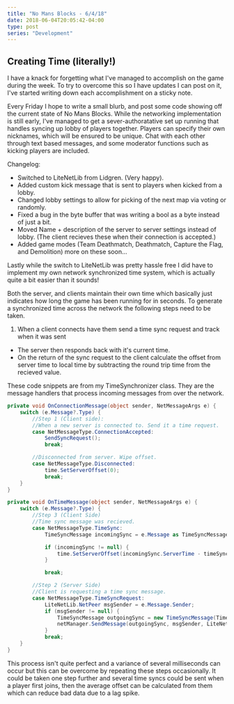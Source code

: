 ```yaml
---
title: "No Mans Blocks - 6/4/18"
date: 2018-06-04T20:05:42-04:00
type: post
series: "Development"
---
```


## Creating Time (literally!)

I have a knack for forgetting what I've managed to accomplish on the game during the week. To try to overcome this
so I have updates I can post on it, I've started writing down each accomplishment on a sticky note.

Every Friday I hope to write a small blurb, and post some code showing off the current state of No Mans Blocks. While
the networking implementation is still early, I've managed to get a sever-authoratative set up running that handles
syncing up lobby of players together. Players can specify their own nicknames, which will be ensured to be unique. Chat with
each other through text based messages, and some moderator functions such as kicking players are included.

Changelog:

- Switched to LiteNetLib from Lidgren. (Very happy).
- Added custom kick message that is sent to players when kicked from a lobby.
- Changed lobby settings to allow for picking of the next map via voting
  or randomly.
- Fixed a bug in the byte buffer that was writing a bool as a byte instead of just a bit.
- Moved Name + description of the server to server settings instead of lobby. (The client
  recieves these when their connection is accepted.)
- Added game modes (Team Deathmatch, Deathmatch, Capture the Flag, and Demolition) more on these soon...

Lastly while the switch to LiteNetLib was pretty hassle free I did have to implement my own
network synchronized time system, which is actually quite a bit easier than it sounds!

Both the server, and clients maintain their own time which basically just indicates how long the
game has been running for in seconds. To generate a synchronized time across the
network the following steps need to be taken.

1. When a client connects have them send a time sync request and track when it was sent

- The server then responds back with it's current time.
- On the return of the sync request to the client calculate the offset from server time to
  local time by subtracting the round trip time from the recieved value.

These code snippets are from my TimeSynchronizer class. They are the message handlers that
process incoming messages from over the network.

```c#
private void OnConnectionMessage(object sender, NetMessageArgs e) {
    switch (e.Message?.Type) {
        //Step 1 (Client side):
        //When a new server is connected to. Send it a time request.
        case NetMessageType.ConnectionAccepted:
            SendSyncRequest();
            break;

        //Disconnected from server. Wipe offset.
        case NetMessageType.Disconnected:
            time.SetServerOffset(0);
            break;
    }
}

private void OnTimeMessage(object sender, NetMessageArgs e) {
    switch (e.Message?.Type) {
        //Step 3 (Client Side)
        //Time sync message was recieved.
        case NetMessageType.TimeSync:
            TimeSyncMessage incomingSync = e.Message as TimeSyncMessage;

            if (incomingSync != null) {
                time.SetServerOffset(incomingSync.ServerTime - timeSyncSentAt);
            }

            break;

        //Step 2 (Server Side)
        //Client is requesting a time sync message.
        case NetMessageType.TimeSyncRequest:
            LiteNetLib.NetPeer msgSender = e.Message.Sender;
            if (msgSender != null) {
                TimeSyncMessage outgoingSync = new TimeSyncMessage(Time.LocalTime);
                netManager.SendMessage(outgoingSync, msgSender, LiteNetLib.SendOptions.ReliableOrdered);
            }
            break;
    }
}
```

This process isn't quite perfect and a variance of several milliseconds can occur but this can be overcome by repeating these steps occasionally. It could be
taken one step further and several time syncs could be sent when a player first joins, then the average offset can be calculated from them which can reduce bad
data due to a lag spike.
